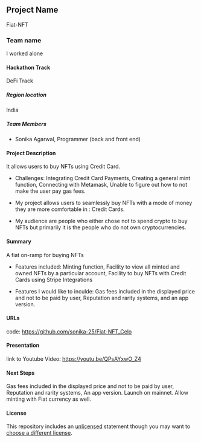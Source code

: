 ## Project Name
Fiat-NFT

### Team name
I worked alone

#### Hackathon Track
DeFi Track

##### Region location
India
##### Team Members
- Sonika Agarwal, Programmer (back and front end)

#### Project Description
It allows users to buy NFTs using Credit Card.

- Challenges:
Integrating Credit Card Payments,
Creating a general mint function,
Connecting with Metamask,
Unable to figure out how to not make the user pay gas fees.

- My project allows users to seamlessly buy NFTs with a mode of money they are more comfortable in : Credit Cards.
- My audience are people who either chose not to spend crypto to buy NFTs but primarily it is the people who do not own cryptocurrencies.

#### Summary

A fiat on-ramp for buying NFTs

- Features included:
Minting function,
Facility to view all minted and owned NFTs by a particular account,
Facility to buy NFTs with Credit Cards using Stripe Integrations

- Features I would like to inculde:
Gas fees included in the displayed price and not to be paid by user,
Reputation and rarity systems,
and an app version.

#### URLs
 code: https://github.com/sonika-25/Fiat-NFT_Celo

#### Presentation
 link to Youtube Video: https://youtu.be/QPsAYxwO_Z4
 
#### Next Steps
Gas fees included in the displayed price and not to be paid by user,
Reputation and rarity systems,
An app version.
Launch on mainnet.
Allow minting with Fiat currency as well.

#### License
This repository includes an [unlicensed](http://unlicense.org/) statement though you may want to [choose a different license](https://choosealicense.com/).

